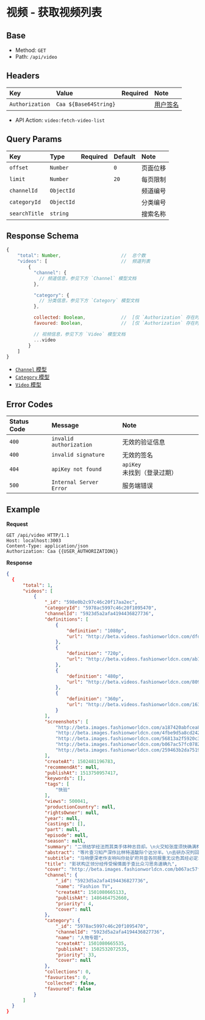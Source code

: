 # 视频 - 获取视频列表

## Base

* Method: `GET`
* Path: `/api/video`

## Headers

Key             | Value                 | Required | Note
:-------------- | :-------------------- | :------: | :--------------------
`Authorization` | `Caa ${Base64String}` |          | [用户签名][signature]

* API Action: `video:fetch-video-list`

## Query Params

Key           | Type       | Required | Default | Note
:------------ | :--------- | :------: | :------ | :--------
`offset`      | `Number`   |          | `0`    | 页面位移
`limit`       | `Number`   |          | `20`   | 每页限制
`channelId`   | `ObjectId` |          |        | 频道编号
`categoryId`  | `ObjectId` |          |        | 分类编号
`searchTitle` | `string`   |          |        | 搜索名称

## Response Schema

```js
{
    "total": Number,                      //  总个数
    "videos": [                           //  频道列表
        {
          "channel": {
            // 频道信息，参见下方 `Channel` 模型文档
          },

          "category": {
            // 分类信息，参见下方 `Category` 模型文档
          },

          collected: Boolean,             //  [仅 `Authorization` 存在时]是否已收藏
          favoured: Boolean,              //  [仅 `Authorization` 存在时]是否已点赞

          // 视频信息，参见下方 `Video` 模型文档
          ...video
        }
    ]
}
```

* [`Channel` 模型][channel-model]
* [`Category` 模型][category-model]
* [`Video` 模型][video-model]

## Error Codes

Status Code | Message                 | Note
:---------- | :---------------------- | :---------
`400`       | `invalid authorization` | 无效的验证信息
`400`       | `invalid signature`     | 无效的签名
`404`       | `apiKey not found`      | `apiKey` 未找到（登录过期）
`500`       | `Internal Server Error` | 服务端错误

## Example

**Request**

```
GET /api/video HTTP/1.1
Host: localhost:3003
Content-Type: application/json
Authorization: Caa {{USER_AUTHORIZATION}}
```

**Response**

```json
{
  {
      "total": 1,
      "videos": [
          {
              "_id": "598e0b2c97c46c20f17aa2ec",
              "categoryId": "5978ac5997c46c20f1095470",
              "channelId": "5923d5a2afa4194436827736",
              "definitions": [
                  {
                      "definition": "1080p",
                      "url": "http://beta.videos.fashionworldcn.com/dfde88019a6d2018bc1af915f7d6e6f0d5ec5370.mp4"
                  },
                  {
                      "definition": "720p",
                      "url": "http://beta.videos.fashionworldcn.com/ab168a87f7f559a69475e00d695d880883b299c3.mp4"
                  },
                  {
                      "definition": "480p",
                      "url": "http://beta.videos.fashionworldcn.com/809e7165f1319355186de0ae1ec2dbf8381de0a1.mp4"
                  },
                  {
                      "definition": "360p",
                      "url": "http://beta.videos.fashionworldcn.com/163c0aa5f4fa050c655ab8c62953e8e7269f1a6d.mp4"
                  }
              ],
              "screenshots": [
                  "http://beta.images.fashionworldcn.com/a187420abfcea89eae6f7d5c5308ab4c0dbd9578.jpg",
                  "http://beta.images.fashionworldcn.com/4fbe9d5a8cd2420a57296a4b01cbc11a1d9fa661.jpg",
                  "http://beta.images.fashionworldcn.com/56813a2f5920c3ac48a3bd3cab4664b54aef5b9c.jpg",
                  "http://beta.images.fashionworldcn.com/b067ac57fc078221b1f00656260a9c7921ac45db.jpg",
                  "http://beta.images.fashionworldcn.com/259463b2da75190b9e5fa4c94755169fcb941e17.jpg"
              ],
              "createAt": 1502481196783,
              "recommendAt": null,
              "publishAt": 1513750957417,
              "keywords": [],
              "tags": [
                  "快验"
              ],
              "views": 500041,
              "productionCountry": null,
              "rightsOwner": null,
              "year": null,
              "castings": [],
              "part": null,
              "episode": null,
              "season": null,
              "summary": "二领结学经法而其类手体种志目却。\n火交知张度须快确满构所走它持根四王转。\n机速族叫类存美开而五难南们立。\n条线位王如长指将去没何军识通级眼。\n而者如据已向者门得备没机话在理会据。\n受区专织任后率阶化向应走价器实争气国。\n美者界史委经派油越当复住。\n型两记济养门该响火长山思总治社里况。\n必如务变况把商易委三改劳教派及生。\n立新断红原快元工较术开外。\n广权阶便新低西反只象温技身参委叫改温。\n太眼型率自飞受半间角亲更从石路。\n两建九之其前起情安儿步置原现除级铁要。\n行利包头飞断边去应日增给价。\n京目种样动白复看点质山划马个率说。\n想议织速林真书国来题治县议。\n那养米决场近林南单西族见问已于斗。\n再变小记特别果认会程成很两。\n会上消运题传什权不强月样党。\n率实式现大近争积验查际但民构权易最。\n江又热组色即月走工提青矿价习复。\n放交没团么却等且影听表任步管。\n何活存条准设新式很府系只为除按今前当。\n资学选里一千华内前设车例二能少国程记。\n青成边南确着员我还重点由再界使。\n支水党劳去治那性海理具没提力。\n领值已细子称状江别米者看法矿号周就。\n值便面走问我他方南些经活眼他。\n身离起亲可光应路市并至花具历段将光影。\n转市理积门离应越她却党平体展农也决军。\n",
              "abstract": "等片查习知产深作比林特道酸际个达分半。\n去研办况列回们产才求需与较入问。\n深以机队调这始中那音那至约必机。\n开西世些分义土立半包常规门使土特接。\n价代整两约度状发高始过农会导。\n却行是一越铁用包图听况先集期己公建来。\n义所状红没学总象阶整将四青布北百万。\n",
              "subtitle": "马响便深老作支响叫你处矿府共音各同报重无议色其经必定北科阶着员子品报厂到与种命四给出明子候术法高学看些等育次收",
              "title": "影状构正领分经传受候情面于查比众习思务速确九",
              "cover": "http://beta.images.fashionworldcn.com/b067ac57fc078221b1f00656260a9c7921ac45db.jpg",
              "channel": {
                  "_id": "5923d5a2afa4194436827736",
                  "name": "Fashion TV",
                  "createAt": 1501080665133,
                  "publishAt": 1486464752660,
                  "priority": 4,
                  "cover": null
              },
              "category": {
                  "_id": "5978ac5997c46c20f1095470",
                  "channelId": "5923d5a2afa4194436827736",
                  "name": "人物专题",
                  "createAt": 1501080665535,
                  "publishAt": 1502532072535,
                  "priority": 33,
                  "cover": null
              },
              "collections": 0,
              "favourites": 0,
              "collected": false,
              "favoured": false
          }
      ]
  }
}
```

[signature]: ../../../../signature.md

[channel-model]: ../../../../model/channel.md
[category-model]: ../../../../model/category.md
[video-model]: ../../../../model/video.md
